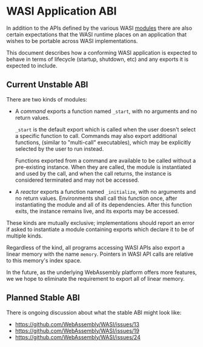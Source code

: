 WASI Application ABI
====================

In addition to the APIs defined by the various WASI [modules](modules.md) there
are also certain expectations that the WASI runtime places on an application
that wishes to be portable across WASI implementations.

This document describes how a conforming WASI application is expected to behave
in terms of lifecycle (startup, shutdown, etc) and any exports it is expected to
include.

Current Unstable ABI
--------------------

There are two kinds of modules:

 - A *command* exports a function named `_start`, with no arguments and no return
   values.

   `_start` is the default export which is called when the user doesn't select a
   specific function to call. Commands may also export additional functions,
   (similar to "multi-call" executables), which may be explicitly selected by the
   user to run instead.

   Functions exported from a command are available to be called without a
   pre-existing instance. When they are called, the module is instantiated and used
   by the call, and when the call returns, the instance is considered terminated
   and may not be accessed.

 - A *reactor* exports a function named `_initialize`, with no arguments and no
   return values. Environments shall call this function once, after instantiating
   the module and all of its dependencies. After this function exits, the instance
   remains live, and its exports may be accessed.

These kinds are mutually exclusive; implementations should report an error if
asked to instantiate a module containing exports which declare it to be of
multiple kinds.

Regardless of the kind, all programs accessing WASI APIs also export a linear
memory with the name `memory`. Pointers in WASI API calls are relative to this
memory's index space.

In the future, as the underlying WebAssembly platform offers more features, we
we hope to eliminate the requirement to export all of linear memory.

Planned Stable ABI
------------------

There is ongoing discussion about what the stable ABI might look like:

- https://github.com/WebAssembly/WASI/issues/13
- https://github.com/WebAssembly/WASI/issues/19
- https://github.com/WebAssembly/WASI/issues/24
